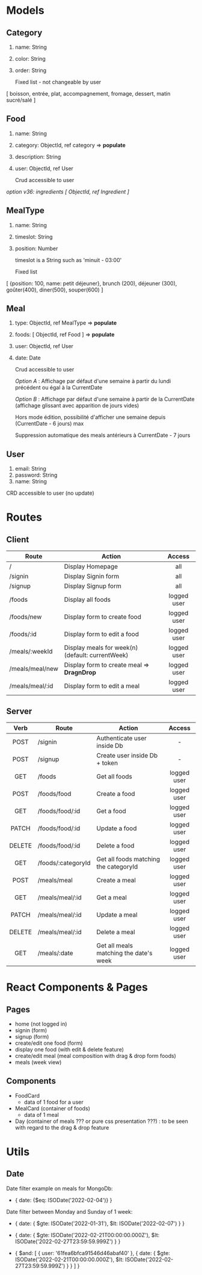 # Models

## Category

1. name: String
1. color: String
1. order: String

   Fixed list - not changeable by user

[ boisson, entrée, plat, accompagnement, fromage, dessert, matin sucré/salé ]

## Food

1. name: String
1. category: ObjectId, ref category => **populate**
1. description: String
1. user: ObjectId, ref User

   Crud accessible to user

_option v36: ingredients [ ObjectId, ref Ingredient ]_

## MealType

1. name: String
1. timeslot: String
1. position: Number

   timeslot is a String such as 'minuit - 03:00'

   Fixed list

[ {position: 100, name: petit déjeuner}, brunch (200), déjeuner (300), goûter(400), diner(500), souper(600) ]

<!-- ## Day

1. number: Number (to order days in a week)
1. name: String
1. meals: [ ObjectId, ref Meal ]

   Fixed - no crud by user -->

## Meal

<!-- 1. mealtype: ObjectId, ref MealType -->

1. type: ObjectId, ref MealType => **populate**
1. foods: [ ObjectId, ref Food ] => **populate**
1. user: ObjectId, ref User
1. date: Date

   Crud accessible to user

   _Option A_ : Affichage par défaut d'une semaine à partir du lundi précédent ou égal à la CurrentDate

   _Option B_ : Affichage par défaut d'une semaine à partir de la CurrentDate (affichage glissant avec apparition de jours vides)

   Hors mode édition, possibilité d'afficher une semaine depuis (CurrentDate - 6 jours) max

   Suppression automatique des meals antérieurs à CurrentDate - 7 jours

## User

1. email: String
1. password: String
1. name: String
<!-- 1. days: [ ObjectId, ref Day ]
1. foods: [ ObjectId, ref Food ]
1. mealTypes: [ ObjectId, ref MealType ] -->

   CRD accessible to user (no update)

# Routes

## Client

| Route           | Action                                           |   Access    |
| --------------- | ------------------------------------------------ | :---------: |
| /               | Display Homepage                                 |     all     |
| /signin         | Display Signin form                              |     all     |
| /signup         | Display Signup form                              |     all     |
| /foods          | Display all foods                                | logged user |
| /foods/new      | Display form to create food                      | logged user |
| /foods/:id      | Display form to edit a food                      | logged user |
| /meals/:weekId  | Display meals for week(n) (default: currentWeek) | logged user |
| /meals/meal/new | Display form to create meal => **DragnDrop**     | logged user |
| /meals/meal/:id | Display form to edit a meal                      | logged user |

## Server

|  Verb  | Route              | Action                                 |   Access    |
| :----: | ------------------ | -------------------------------------- | :---------: |
|  POST  | /signin            | Authenticate user inside Db            |      -      |
|  POST  | /signup            | Create user inside Db + token          |      -      |
|  GET   | /foods             | Get all foods                          | logged user |
|  POST  | /foods/food        | Create a food                          | logged user |
|  GET   | /foods/food/:id    | Get a food                             | logged user |
| PATCH  | /foods/food/:id    | Update a food                          | logged user |
| DELETE | /foods/food/:id    | Delete a food                          | logged user |
|  GET   | /foods/:categoryId | Get all foods matching the categoryId  | logged user |
|  POST  | /meals/meal        | Create a meal                          | logged user |
|  GET   | /meals/meal/:id    | Get a meal                             | logged user |
| PATCH  | /meals/meal/:id    | Update a meal                          | logged user |
| DELETE | /meals/meal/:id    | Delete a meal                          | logged user |
|  GET   | /meals/:date       | Get all meals matching the date's week | logged user |

# React Components & Pages

## Pages

- home (not logged in)
- signin (form)
- signup (form)
- create/edit one food (form)
- display one food (with edit & delete feature)
- create/edit meal (meal composition with drag & drop form foods)
- meals (week view)

## Components

- FoodCard
  - data of 1 food for a user
- MealCard (container of foods)
  - data of 1 meal
- Day (container of meals ??? or pure css presentation ???) : to be seen with regard to the drag & drop feature

# Utils

## Date

Date filter example on meals for MongoDb:

- { date: {$eq: ISODate('2022-02-04')} }

Date filter between Monday and Sunday of 1 week:

- { date: { $gte: ISODate('2022-01-31'), $lt: ISODate('2022-02-07') } }

- { date: { $gte: ISODate('2022-02-21T00:00:00.000Z'), $lt: ISODate('2022-02-27T23:59:59.999Z') } }

- { $and: [ { user: '61fea6bfca91546d46abaf40' }, { date: { $gte: ISODate('2022-02-21T00:00:00.000Z'), $lt: ISODate('2022-02-27T23:59:59.999Z') } } ] }
